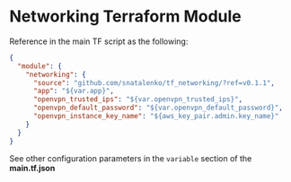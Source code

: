 Networking Terraform Module
===========================

Reference in the main TF script as the following:

```json
{
  "module": {
    "networking": {
      "source": "github.com/snatalenko/tf_networking/?ref=v0.1.1",
      "app": "${var.app}",
      "openvpn_trusted_ips": "${var.openvpn_trusted_ips}",
      "openvpn_default_password": "${var.openvpn_default_password}",
      "openvpn_instance_key_name": "${aws_key_pair.admin.key_name}"
    }
  }
}
```

See other configuration parameters in the `variable` section of the **main.tf.json**